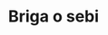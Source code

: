 ---
id: briga-o-sebi
title: "Briga o sebi"
desc: "Na koje sve načine možemo da vodimo računa o svom mentalnom i fizičkom zdravlju."
nav: true
metaTitle: "Briga o sebi | Ubuntu Blog"
metaDesc: "Na koje sve načine možemo da vodimo računa o svom mentalnom i fizičkom zdravlju."
---